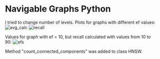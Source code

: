 # Navigable Graphs Python
I tried to change number of levels.
Plots for graphs with different ef values:
![avg_calc](avg_calc.jpg "Average calc")
![recall](recall.jpg "Average calc")

Values for graph with ef = 10, but recall calculated with values from 10 to 90:
![efs](res.jpg "Results")


Method "count_connected_components" was added to class HNSW.

